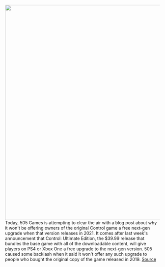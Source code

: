 <img src='https://cdn.vox-cdn.com/thumbor/81HfrhYkGia_CmNqtkktvnPxS0U=/0x0:2040x1360/1200x800/filters:focal(679x550:1005x876)/cdn.vox-cdn.com/uploads/chorus_image/image/67232622/control.0.jpg' width='700px' /><br/>
Today, 505 Games is attempting to clear the air with a blog post about why it won't be offering owners of the original Control game a free next-gen upgrade when that version releases in 2021. It comes after last week's announcement that Control: Ultimate Edition, the $39.99 release that bundles the base game with all of the downloadable content, will give players on PS4 or Xbox One a free upgrade to the next-gen version. 505 caused some backlash when it said it won't offer any such upgrade to people who bought the original copy of the game released in 2019.
<a href='https://www.theverge.com/2020/8/20/21377148/control-remedy-505-games-developer-next-gen-upgrade-ultimate-edition'> Source <a/>